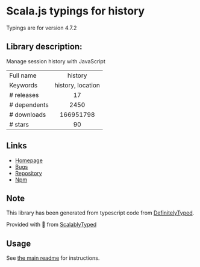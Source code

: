 
# Scala.js typings for history

Typings are for version 4.7.2

## Library description:
Manage session history with JavaScript

|                    |                 |
| ------------------ | :-------------: |
| Full name          | history |
| Keywords           | history, location |
| # releases         | 17 |
| # dependents       | 2450 |
| # downloads        | 166951798 |
| # stars            | 90 |

## Links
- [Homepage](https://github.com/ReactTraining/history#readme)
- [Bugs](https://github.com/ReactTraining/history/issues)
- [Repository](https://github.com/ReactTraining/history)
- [Npm](https://www.npmjs.com/package/history)
    


## Note
This library has been generated from typescript code from [DefinitelyTyped](https://definitelytyped.org).

Provided with :purple_heart: from [ScalablyTyped](https://github.com/oyvindberg/ScalablyTyped)

## Usage
See [the main readme](../../readme.md) for instructions.


